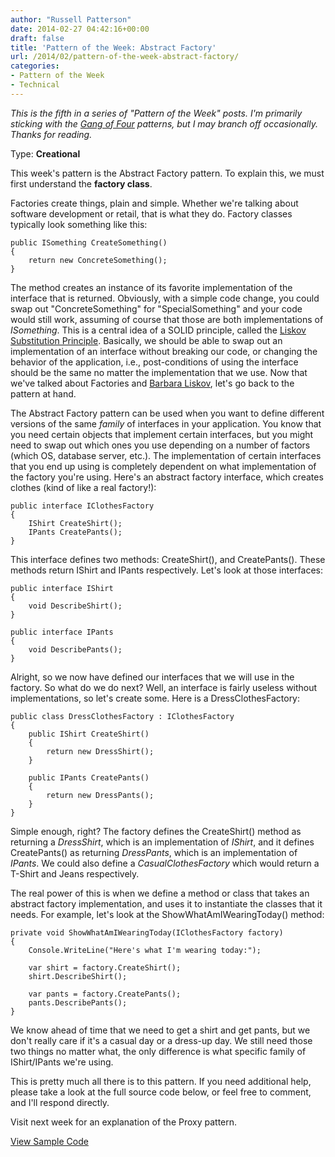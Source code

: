 ```yaml
---
author: "Russell Patterson"
date: 2014-02-27 04:42:16+00:00
draft: false
title: 'Pattern of the Week: Abstract Factory'
url: /2014/02/pattern-of-the-week-abstract-factory/
categories:
- Pattern of the Week
- Technical
---
```


_This is the fifth in a series of "Pattern of the Week" posts. I'm primarily sticking with the [Gang of Four](http://www.amazon.com/gp/product/B000SEIBB8/ref=as_li_qf_sp_asin_tl?ie=UTF8&camp=1789&creative=9325&creativeASIN=B000SEIBB8&linkCode=as2&tag=russepatte-20) patterns, but I may branch off occasionally. Thanks for reading._

Type: **Creational**

This week's pattern is the Abstract Factory pattern. To explain this, we must first understand the **factory class**.

Factories create things, plain and simple. Whether we're talking about software development or retail, that is what they do. Factory classes typically look something like this:
 

    
    public ISomething CreateSomething()
    {
        return new ConcreteSomething();
    }



The method creates an instance of its favorite implementation of the interface that is returned. Obviously, with a simple code change, you could swap out "ConcreteSomething" for "SpecialSomething" and your code would still work, assuming of course that those are both implementations of _ISomething_. This is a central idea of a SOLID principle, called the [Liskov Substitution Principle](http://en.wikipedia.org/wiki/Liskov_substitution_principle). Basically, we should be able to swap out an implementation of an interface without breaking our code, or changing the behavior of the application, i.e., post-conditions of using the interface should be the same no matter the implementation that we use. Now that we've talked about Factories and [Barbara Liskov](http://en.wikipedia.org/wiki/Barbara_Liskov), let's go back to the pattern at hand.

The Abstract Factory pattern can be used when you want to define different versions of the same _family_ of interfaces in your application. You know that you need certain objects that implement certain interfaces, but you might need to swap out which ones you use depending on a number of factors (which OS, database server, etc.). The implementation of certain interfaces that you end up using is completely dependent on what implementation of the factory you're using. Here's an abstract factory interface, which creates clothes (kind of like a real factory!):
 

    
    
    public interface IClothesFactory
    {
        IShirt CreateShirt();
        IPants CreatePants();
    }



This interface defines two methods: CreateShirt(), and CreatePants(). These methods return IShirt and IPants respectively. Let's look at those interfaces:
 

    
    public interface IShirt
    {
        void DescribeShirt();
    }
    
    public interface IPants
    {
        void DescribePants();
    }



Alright, so we now have defined our interfaces that we will use in the factory. So what do we do next? Well, an interface is fairly useless without implementations, so let's create some. Here is a DressClothesFactory:
 

    
    
    public class DressClothesFactory : IClothesFactory
    {
        public IShirt CreateShirt()
        {
            return new DressShirt();
        }
    
        public IPants CreatePants()
        {
            return new DressPants();
        }
    }



Simple enough, right? The factory defines the CreateShirt() method as returning a _DressShirt_, which is an implementation of _IShirt_, and it defines CreatePants() as returning _DressPants_, which is an implementation of _IPants_. We could also define a _CasualClothesFactory_ which would return a T-Shirt and Jeans respectively.

The real power of this is when we define a method or class that takes an abstract factory implementation, and uses it to instantiate the classes that it needs. For example, let's look at the ShowWhatAmIWearingToday() method:
 

    
    private void ShowWhatAmIWearingToday(IClothesFactory factory)
    {
        Console.WriteLine("Here's what I'm wearing today:");
    
        var shirt = factory.CreateShirt();
        shirt.DescribeShirt();
    
        var pants = factory.CreatePants();
        pants.DescribePants();
    }



We know ahead of time that we need to get a shirt and get pants, but we don't really care if it's a casual day or a dress-up day. We still need those two things no matter what, the only difference is what specific family of IShirt/IPants we're using.

This is pretty much all there is to this pattern. If you need additional help, please take a look at the full source code below, or feel free to comment, and I'll respond directly.

Visit next week for an explanation of the Proxy pattern.

[View Sample Code](https://github.com/rwpcpe/pattern-of-the-week/)
